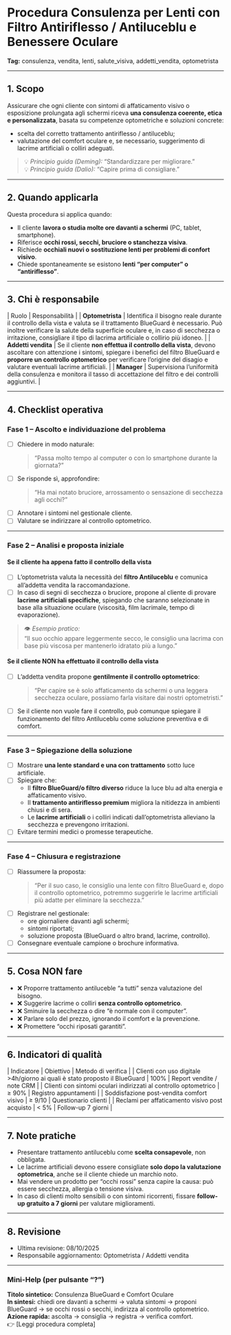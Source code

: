 # Procedura Consulenza per Lenti con Filtro Antiriflesso / Antiluceblu e Benessere Oculare

**Tag:** consulenza, vendita, lenti, salute_visiva, addetti_vendita, optometrista  

---

## 1. Scopo

Assicurare che ogni cliente con sintomi di affaticamento visivo o esposizione prolungata agli schermi riceva **una consulenza coerente, etica e personalizzata**, basata su competenze optometriche e soluzioni concrete:

- scelta del corretto trattamento antiriflesso / antiluceblu;  
- valutazione del comfort oculare e, se necessario, suggerimento di lacrime artificiali o colliri adeguati.

> 💡 *Principio guida (Deming):* “Standardizzare per migliorare.”  
> 💡 *Principio guida (Dalio):* “Capire prima di consigliare.”

---

## 2. Quando applicarla

Questa procedura si applica quando:

- Il cliente **lavora o studia molte ore davanti a schermi** (PC, tablet, smartphone).  
- Riferisce **occhi rossi, secchi, bruciore o stanchezza visiva**.  
- Richiede **occhiali nuovi o sostituzione lenti per problemi di confort visivo**.  
- Chiede spontaneamente se esistono **lenti “per computer” o “antiriflesso”**.  

---

## 3. Chi è responsabile

| Ruolo               | Responsabilità |
| **Optometrista**    | Identifica il bisogno reale durante il controllo della vista e valuta se il trattamento BlueGuard è necessario. Può inoltre verificare la salute della superficie oculare e, in caso di secchezza o irritazione, consigliare il tipo di lacrima artificiale o collirio più idoneo. |
| **Addetti vendita** | Se il cliente **non effettua il controllo della vista**, devono ascoltare con attenzione i sintomi, spiegare i benefici del filtro BlueGuard e **proporre un controllo optometrico** per verificare l’origine del disagio e valutare eventuali lacrime artificiali. |
| **Manager**         | Supervisiona l’uniformità della consulenza e monitora il tasso di accettazione del filtro e dei controlli aggiuntivi. |

---

## 4. Checklist operativa

### **Fase 1 – Ascolto e individuazione del problema**

- [ ] Chiedere in modo naturale:  
  > “Passa molto tempo al computer o con lo smartphone durante la giornata?”  
- [ ] Se risponde sì, approfondire:  
  > “Ha mai notato bruciore, arrossamento o sensazione di secchezza agli occhi?”  
- [ ] Annotare i sintomi nel gestionale cliente.  
- [ ] Valutare se indirizzare al controllo optometrico.

---

### **Fase 2 – Analisi e proposta iniziale**

#### **Se il cliente ha appena fatto il controllo della vista**

- [ ] L’optometrista valuta la necessità del **filtro Antiluceblu** e comunica all’addetta vendita la raccomandazione.  
- [ ] In caso di segni di secchezza o bruciore, propone al cliente di provare **lacrime artificiali specifiche**, spiegando che saranno selezionate in base alla situazione oculare (viscosità, film lacrimale, tempo di evaporazione).  

> 👁️ *Esempio pratico:*  
> “Il suo occhio appare leggermente secco, le consiglio una lacrima con base più viscosa per mantenerlo idratato più a lungo.”

#### **Se il cliente NON ha effettuato il controllo della vista**

- [ ] L’addetta vendita propone **gentilmente il controllo optometrico**:  
  > “Per capire se è solo affaticamento da schermi o una leggera secchezza oculare, possiamo farla visitare dai nostri optometristi.”  
- [ ] Se il cliente non vuole fare il controllo, può comunque spiegare il funzionamento del filtro Antiluceblu come soluzione preventiva e di comfort.

---

### **Fase 3 – Spiegazione della soluzione**

- [ ] Mostrare **una lente standard e una con trattamento** sotto luce artificiale.  
- [ ] Spiegare che:
  - Il **filtro BlueGuard/o filtro diverso** riduce la luce blu ad alta energia e affaticamento visivo.  
  - Il **trattamento antiriflesso premium** migliora la nitidezza in ambienti chiusi e di sera.  
  - Le **lacrime artificiali** o i colliri indicati dall’optometrista alleviano la secchezza e prevengono irritazioni.  
- [ ] Evitare termini medici o promesse terapeutiche.

---

### **Fase 4 – Chiusura e registrazione**

- [ ] Riassumere la proposta:  
  > “Per il suo caso, le consiglio una lente con filtro BlueGuard e, dopo il controllo optometrico, potremmo suggerirle le lacrime artificiali più adatte per eliminare la secchezza.”  
- [ ] Registrare nel gestionale:
  - ore giornaliere davanti agli schermi;  
  - sintomi riportati;  
  - soluzione proposta (BlueGuard o altro brand, lacrime, controllo).  
- [ ] Consegnare eventuale campione o brochure informativa.

---

## 5. Cosa NON fare

- ❌ Proporre trattamento antiluceble “a tutti” senza valutazione del bisogno.  
- ❌ Suggerire lacrime o colliri **senza controllo optometrico**.  
- ❌ Sminuire la secchezza o dire “è normale con il computer”.  
- ❌ Parlare solo del prezzo, ignorando il comfort e la prevenzione.  
- ❌ Promettere “occhi riposati garantiti”.

---

## 6. Indicatori di qualità

| Indicatore                                                                 | Obiettivo | Metodo di verifica |
| Clienti con uso digitale >4h/giorno ai quali è stato proposto il BlueGuard | 100%      | Report vendite / note CRM |
| Clienti con sintomi oculari indirizzati al controllo optometrico           | ≥ 90%     | Registro appuntamenti |
| Soddisfazione post-vendita comfort visivo                                  | ≥ 9/10    | Questionario clienti |
| Reclami per affaticamento visivo post acquisto                             | < 5%      | Follow-up 7 giorni |

---

## 7. Note pratiche

- Presentare trattamento antiluceblu come **scelta consapevole**, non obbligata.  
- Le lacrime artificiali devono essere consigliate **solo dopo la valutazione optometrica**, anche se il cliente chiede un marchio noto.  
- Mai vendere un prodotto per “occhi rossi” senza capire la causa: può essere secchezza, allergia o tensione visiva.  
- In caso di clienti molto sensibili o con sintomi ricorrenti, fissare **follow-up gratuito a 7 giorni** per valutare miglioramenti.

---

## 8. Revisione

- Ultima revisione: 08/10/2025  
- Responsabile aggiornamento: Optometrista / Addetti vendita  

---

### **Mini-Help (per pulsante “?”)**  

**Titolo sintetico:** Consulenza BlueGuard e Comfort Oculare  
**In sintesi:** chiedi ore davanti a schermi → valuta sintomi → proponi BlueGuard → se occhi rossi o secchi, indirizza al controllo optometrico.  
**Azione rapida:** ascolta → consiglia → registra → verifica comfort.  
👉 [Leggi procedura completa]
